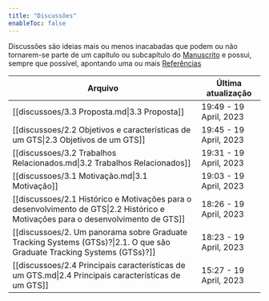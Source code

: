 ```yaml
---
title: "Discussões"
enableToc: false
---
```

Discussões são ideias mais ou menos inacabadas que podem ou não tornarem-se parte de um capítulo ou subcapítulo do [Manuscrito](main_pages/manuscrito.md) e possui, sempre que possível, apontando uma ou mais [Referências](main_pages/referencias.md)

 | Arquivo                                                                                                                              | Última atualização      |
| ------------------------------------------------------------------------------------------------------------------------------------ | ----------------------- |
| [[discussoes/3.3 Proposta.md\|3.3 Proposta]]                                                                                         | 19:49  - 19 April, 2023 |
| [[discussoes/2.2 Objetivos e características de um GTS\|2.3 Objetivos de um GTS]]                                                                   | 19:45  - 19 April, 2023 |
| [[discussoes/3.2 Trabalhos Relacionados.md\|3.2 Trabalhos Relacionados]]                                                             | 19:31  - 19 April, 2023 |
| [[discussoes/3.1 Motivação.md\|3.1 Motivação]]                                                                                       | 19:03  - 19 April, 2023 |
| [[discussoes/2.1 Histórico e Motivações para o desenvolvimento de GTS\|2.2 Histórico e Motivações para o desenvolvimento de GTS]] | 18:26  - 19 April, 2023 |
| [[discussoes/2. Um panorama sobre Graduate Tracking Systems (GTSs)?\|2.1. O que são Graduate Tracking Systems (GTSs)?]]                 | 18:23  - 19 April, 2023 |
| [[discussoes/2.4 Principais características de um GTS.md\|2.4 Principais características de um GTS]]                                 | 15:27  - 19 April, 2023 |






















